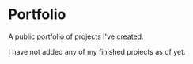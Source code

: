 # Portfolio
A public portfolio of projects I've created. 

I have not added any of my finished projects as of yet.
